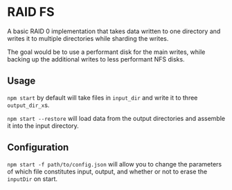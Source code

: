 # RAID FS

A basic RAID 0 implementation that takes data written to one directory and writes it to multiple directories while sharding the writes.

The goal would be to use a performant disk for the main writes, while backing up the additional writes to less performant NFS disks.


## Usage

`npm start` by default will take files in `input_dir` and write it to three `output_dir_x`s.

`npm start --restore` will load data from the output directories and assemble it into the input directory.

## Configuration

`npm start -f path/to/config.json` will allow you to change the parameters of which file constitutes input, output, and whether or not to erase the `inputDir` on start.

